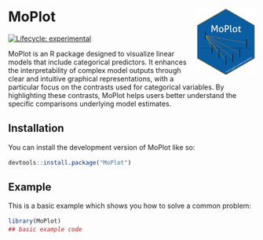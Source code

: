 
<!-- README.md is generated from README.Rmd. Please edit that file -->

# MoPlot <img src="man/figures/logo.png" align="right" height="135" alt="" />

<!-- badges: start -->

[![Lifecycle:
experimental](https://img.shields.io/badge/lifecycle-experimental-orange.svg)](https://lifecycle.r-lib.org/articles/stages.html#experimental)
<!-- badges: end -->

MoPlot is an R package designed to visualize linear models that include
categorical predictors. It enhances the interpretability of complex
model outputs through clear and intuitive graphical representations,
with a particular focus on the contrasts used for categorical variables.
By highlighting these contrasts, MoPlot helps users better understand
the specific comparisons underlying model estimates.

## Installation

You can install the development version of MoPlot like so:

``` r
devtools::install.package("MoPlot")
```

## Example

This is a basic example which shows you how to solve a common problem:

``` r
library(MoPlot)
## basic example code
```

